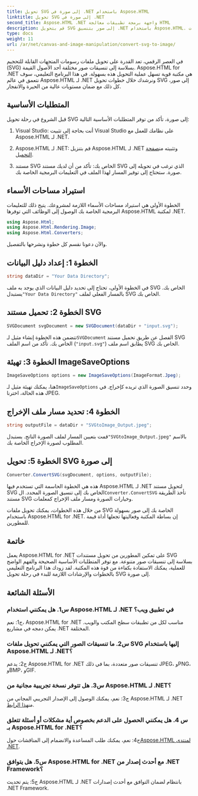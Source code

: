 ```yaml
---
title: تحويل SVG إلى صورة في .NET باستخدام Aspose.HTML
linktitle: تحويل SVG إلى صورة في .NET
second_title: Aspose.HTML .NET واجهة برمجة تطبيقات معالجة HTML
description: قم بتحويل SVG إلى صور بتنسيق .NET باستخدام Aspose.HTML. برنامج تعليمي شامل للمطورين. قم بتحويل مستندات SVG بسهولة إلى تنسيقات JPEG، وPNG، وBMP، وGIF.
type: docs
weight: 11
url: /ar/net/canvas-and-image-manipulation/convert-svg-to-image/
---
```


في العصر الرقمي، تعد القدرة على تحويل ملفات رسومات المتجهات القابلة للتحجيم (SVG) بسلاسة إلى تنسيقات صور مختلفة أحد الأصول القيمة. Aspose.HTML for .NET هي مكتبة قوية تسهل عملية التحويل هذه بسهولة. في هذا البرنامج التعليمي، سوف نتعمق في عالم Aspose.HTML لـ .NET ونرشدك خلال خطوات تحويل SVG إلى صور، كل ذلك مع ضمان مستويات عالية من الحيرة والانفجار.

## المتطلبات الأساسية

قبل الشروع في رحلة تحويل SVG إلى صورة، تأكد من توفر المتطلبات الأساسية التالية:

1. Visual Studio: أنت بحاجة إلى تثبيت Visual Studio على نظامك للعمل مع Aspose.HTML لـ .NET.

2.  Aspose.HTML لـ .NET: قم بتنزيل Aspose.HTML لـ .NET وتثبيته من[صفحة التحميل](https://releases.aspose.com/html/net/).

3. مستند SVG الخاص بك: تأكد من أن لديك مستند SVG الذي ترغب في تحويله إلى صورة. ستحتاج إلى توفير المسار لهذا الملف في التعليمات البرمجية الخاصة بك.

## استيراد مساحات الأسماء


الخطوة الأولى هي استيراد مساحات الأسماء اللازمة لمشروعك. يتيح ذلك للتعليمات البرمجية الخاصة بك الوصول إلى الوظائف التي توفرها Aspose.HTML لمكتبة .NET.

```csharp
using Aspose.Html;
using Aspose.Html.Rendering.Image;
using Aspose.Html.Converters;
```

والآن دعونا نقسم كل خطوة ونشرحها بالتفصيل.

## الخطوة 1: إعداد دليل البيانات

```csharp
string dataDir = "Your Data Directory";
```

 في الخطوة الأولى، تحتاج إلى تحديد دليل البيانات الذي يوجد به ملف SVG الخاص بك. يستبدل`"Your Data Directory"` بالمسار الفعلي لملف SVG الخاص بك.

## الخطوة 2: تحميل مستند SVG

```csharp
SVGDocument svgDocument = new SVGDocument(dataDir + "input.svg");
```

 تتضمن هذه الخطوة إنشاء مثيل لـ`SVGDocument` الفصل عن طريق تحميل مستند SVG الخاص بك. تأكد من اسم الملف (`"input.svg"`) يطابق اسم ملف SVG الخاص بك.

## الخطوة 3: تهيئة ImageSaveOptions

```csharp
ImageSaveOptions options = new ImageSaveOptions(ImageFormat.Jpeg);
```

 هنا، يمكنك تهيئة مثيل لـ`ImageSaveOptions` وحدد تنسيق الصورة الذي تريده كإخراج. في هذه الحالة، اخترنا JPEG.

## الخطوة 4: تحديد مسار ملف الإخراج

```csharp
string outputFile = dataDir + "SVGtoImage_Output.jpeg";
```

قمت بتعيين المسار لملف الصورة الناتج. يستبدل`"SVGtoImage_Output.jpeg"` بالاسم المطلوب لصورة الإخراج الخاصة بك.

## الخطوة 5: تحويل SVG إلى صورة

```csharp
Converter.ConvertSVG(svgDocument, options, outputFile);
```

 هذه هي الخطوة الحاسمة التي تستخدم فيها Aspose.HTML لـ .NET لتحويل مستند SVG الخاص بك إلى تنسيق الصورة المحدد. ال`Converter.ConvertSVG` تأخذ الطريقة مستند SVG وخيارات الصورة ومسار ملف الإخراج كمعلمات.

من خلال هذه الخطوات، يمكنك تحويل ملفات SVG الخاصة بك إلى صور بسهولة باستخدام Aspose.HTML for .NET. إن بساطة المكتبة وفعاليتها تجعلها أداة قيمة للمطورين.

## خاتمة

يعمل Aspose.HTML for .NET على تمكين المطورين من تحويل مستندات SVG بسلاسة إلى تنسيقات صور متنوعة. مع توفر المتطلبات الأساسية الصحيحة والفهم الواضح للعملية، يمكنك الاستفادة بكفاءة من قوة هذه المكتبة. لقد زودك هذا البرنامج التعليمي بالخطوات والإرشادات اللازمة للبدء في رحلة تحويل SVG إلى صورة.

## الأسئلة الشائعة

### س1. هل يمكنني استخدام Aspose.HTML لـ .NET في تطبيق ويب؟

ج1: نعم، Aspose.HTML for .NET مناسب لكل من تطبيقات سطح المكتب والويب. يمكن دمجه في مشاريع .NET المختلفة.

### س2. ما تنسيقات الصور التي يمكنني تحويل ملفات SVG إليها باستخدام Aspose.HTML لـ .NET؟

ج2: يدعم Aspose.HTML for .NET تنسيقات صور متعددة، بما في ذلك JPEG، وPNG، وBMP، وGIF.

### س3. هل تتوفر نسخة تجريبية مجانية من Aspose.HTML لـ .NET؟

 ج3: نعم، يمكنك الوصول إلى الإصدار التجريبي المجاني من Aspose.HTML لـ .NET من[هذا الرابط](https://releases.aspose.com/).

### س 4. هل يمكنني الحصول على الدعم بخصوص أية مشكلات أو أسئلة تتعلق بـ Aspose.HTML for .NET؟

 ج4: نعم، يمكنك طلب المساعدة والانضمام إلى المناقشات حول[Aspose.HTML لمنتدى .NET](https://forum.aspose.com/).

### س5. هل يتوافق Aspose.HTML for .NET مع أحدث إصدار من .NET Framework؟

ج5: يتم تحديث Aspose.HTML لـ .NET بانتظام لضمان التوافق مع أحدث إصدارات .NET Framework.